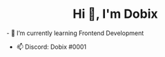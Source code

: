 <h1 align="center">Hi 👋, I'm Dobix</h1>
- 🚀 I’m currently learning Frontend Development

- 📫 Discord: Dobix #0001
